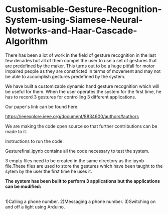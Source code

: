 # Customisable-Gesture-Recognition-System-using-Siamese-Neural-Networks-and-Haar-Cascade-Algorithm

There has been a lot of work in the field of gesture
recognition in the last few decades but all of them compel
the user to use a set of gestures that are predefined by the
maker. This turns out to be a huge pitfall for motor impaired
people as they are constricted in terms of movement and
may not be able to accomplish gestures predefined by the
system.

We have built a customizable dynamic hand
gesture recognition which will be useful for them. When the
user operates the system for the first time, he has to record 3
gestures for controlling 3 different applications.

Our paper's link can be found here:

https://ieeexplore.ieee.org/document/8834600/authors#authors

We are making the code open source so that further contributions can be made to it.

Instructions to run the code:

Gesturefinal.ipynb contains all the code necessary to test the system.

3 empty files need to be created in the same directory as the ipynb file.These files are used to store the gestures which have been taught to the sytem by the user the first time he uses it.

<b>The system has been built to perform 3 applications but the applications can be modified:</b>
<br/><br/>

1)Calling a phone number.
2)Messaging a phone number.
3)Switching on and off a light using Arduino.
